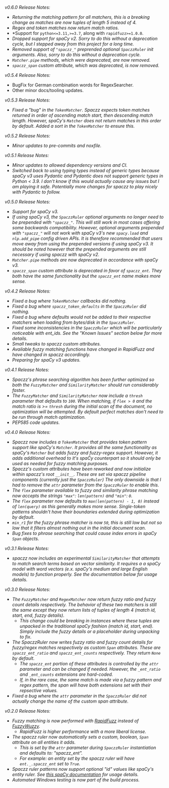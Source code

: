 *v0.6.0 Release Notes:*
- *Returning the matching pattern for all matchers, this is a breaking change as matches are now tuples of length 5 instead of 4.*
- *Regex and token matches now return match ratios.*
- *Support for `python<=3.11,>=3.7`, along with `rapidfuzz>=1.0.0`.
- *Dropped support for spaCy v2. Sorry to do this without a deprecation cycle, but I stepped away from this project for a long time.*
- *Removed support of `"spaczz_"` preprended optional `SpaczzRuler` init arguments. Also, sorry to do this without a deprecation cycle.*
- *`Matcher.pipe` methods, which were deprecated, are now removed.*
- *`spaczz_span` custom attribute, which was deprecated, is now removed.*

*v0.5.4 Release Notes:*
- BugFix for German combination words for RegexSearcher.
- Other minor docs/tooling updates.


*v0.5.3 Release Notes:*
- *Fixed a "bug" in the `TokenMatcher`. Spaczz expects token matches returned in order of ascending match start, then descending match length. However, spaCy's `Matcher` does not return matches in this order by default. Added a sort in the `TokenMatcher` to ensure this.*


*v0.5.2 Release Notes:*
- *Minor updates to pre-commits and noxfile.*


*v0.5.1 Release Notes:*
- *Minor updates to allowed dependency versions and CI.*
- *Switched back to using typing types instead of generic types because spaCy v3 uses Pydantic and Pydantic does not support generic types in Python < 3.9. I don't know if this would actually cause any issues but I am playing it safe. Potentially more changes for spaczz to play nicely with Pydantic to follow.*


*v0.5.0 Release Notes:*
- *Support for spaCy v3.*
- *If using spaCy v3, the `SpaczzRuler` optional arguments no longer need to be prepended with `"spaczz_"`. This will still work in most cases offering some backwards compatibility. However, optional arguments prepended with `"spaczz_"` will not work with spaCy v3's new `spacy.load` and `nlp.add_pipe` config driven APIs. It is therefore recommended that users move away from using the prepended versions if using spaCy v3. It should be noted however that the prepended arguments are still necessary if using spaczz with spaCy v2.*
- *`Matcher.pipe` methods are now deprecated in accordance with spaCy v3.*
- *`spaczz_span` custom attribute is deprecated in favor of `spaczz_ent`. They both have the same functionality but the `spaczz_ent` name makes more sense.*


*v0.4.2 Release Notes:*
- *Fixed a bug where `TokenMatcher` callbacks did nothing.*
- *Fixed a bug where `spaczz_token_defaults` in the `SpaczzRuler` did nothing.*
- *Fixed a bug where defaults would not be added to their respective matchers when loading from bytes/disk in the `SpaczzRuler`.*
- *Fixed some inconsistencies in the `SpaczzRuler` which will be particularly noticeable with ent_ids. See the "Known Issues" section below for more details.*
- *Small tweaks to spaczz custom attributes.*
- *Available fuzzy matching functions have changed in RapidFuzz and have changed in spaczz accordingly.*
- *Preparing for spaCy v3 updates.*


*v0.4.1 Release Notes:*
- *Spaczz's phrase searching algorithm has been further optimized so both the `FuzzyMatcher` and `SimilarityMatcher` should run considerably faster.*
- *The `FuzzyMatcher` and `SimilarityMatcher` now include a `thresh` parameter that defaults to `100`. When matching, if `flex > 0` and the match ratio is >= `thresh` during the initial scan of the document, no optimization will be attempted. By default perfect matches don't need to be run through match optimization.*
- *PEP585 code updates.*


*v0.4.0 Release Notes:*
- *Spaczz now includes a `TokenMatcher` that provides token pattern support like spaCy's `Matcher`. It provides all the same functionality as spaCy's `Matcher` but adds fuzzy and fuzzy-regex support. However, it adds additional overhead to it's spaCy counterpart so it should only be used as needed for fuzzy matching purposes.*
- *Spaczz's custom attributes have been reworked and now initialize within spaczz's root `__init__`. These are set via spaczz pipeline components (currently just the `SpaczzRuler`) The only downside is that I had to remove the `attr` parameter from the `SpaczzRuler` to enable this.*
- *The `flex` parameter available to fuzzy and similarity phrase matching now accepts the strings `"max"`: `len(pattern)` and `"min"`: `0`.*
- *The `flex` parameter now defaults to `max(len(pattern) - 1, 0)` instead of `len(query)` as this generally makes more sense. Single-token patterns shouldn't have their boundaries extended during optimization by default.*
- *`min_r1` for the fuzzy phrase matcher is now `50`, this is still low but not so low that it filters almost nothing out in the initial document scan.*
- *Bug fixes to phrase searching that could cause index errors in spaCy `Span` objects.*


*v0.3.1 Release Notes:*
- *spaczz now includes an experimental `SimilarityMatcher` that attempts to match search terms based on vector similarity. It requires a a spaCy model with word vectors (e.x. spaCy's medium and large English models) to function properly. See the documentation below for usage details.*


*v0.3.0 Release Notes:*
- *The `FuzzyMatcher` and `RegexMatcher` now return fuzzy ratio and fuzzy count details respectively. The behavior of these two matchers is still the same except they now return lists of tuples of length 4 (match id, start, end, fuzzy details).*
    - *This change could be breaking in instances where these tuples are unpacked in the traditional spaCy fashion (match id, start, end). Simply include the fuzzy details or a placeholder during unpacking to fix.*
- *The SpaczzRuler now writes fuzzy ratio and fuzzy count details for fuzzy/regex matches respectively as custom `Span` attributes. These are `spaczz_ent_ratio` and `spaczz_ent_counts` respectively. They return `None` by default.*
    - *The `spaczz_ent` portion of these attributes is controlled by the `attr` parameter and can be changed if needed. However, the `_ent_ratio` and `_ent_counts` extensions are hard-coded.*
    - *If, in the rare case, the same match is made via a fuzzy pattern and regex pattern, the span will have both extensions set with their repsective values.*
- *Fixed a bug where the `attr` parameter in the `SpaczzRuler` did not actually change the name of the custom span attribute.*


*v0.2.0 Release Notes:*
- *Fuzzy matching is now performed with [RapidFuzz](https://github.com/maxbachmann/rapidfuzz) instead of [FuzzyWuzzy](https://github.com/seatgeek/fuzzywuzzy).*
    - *RapidFuzz is higher performance with a more liberal license.*
- *The spaczz ruler now automatically sets a custom, boolean, `Span` attribute on all entities it adds.*
    - *This is set by the `attr` parameter during `SpaczzRuler` instantiation and defaults to: "spaczz_ent".*
    - *For example: an entity set by the spaczz ruler will have `ent._.spaczz_ent` set to `True`.*
- *Spaczz ruler patterns now support optional "id" values like spaCy's entity ruler. See [this spaCy documentation](https://spacy.io/usage/rule-based-matching#entityruler-ent-ids) for usage details.*
- *Automated Windows testing is now part of the build process.*
